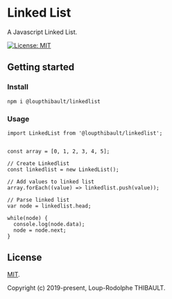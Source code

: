 # Linked List

A Javascript Linked List.

[![License: MIT](https://img.shields.io/badge/license-MIT-green.svg)](https://github.com/loupthibault/linkedlist/blob/master/LICENSE)

## Getting started

### Install
```
npm i @loupthibault/linkedlist
```

### Usage

```
import LinkedList from '@loupthibault/linkedlist';


const array = [0, 1, 2, 3, 4, 5];

// Create Linkedlist
const linkedlist = new LinkedList();

// Add values to linked list
array.forEach((value) => linkedlist.push(value));

// Parse linked list
var node = linkedlist.head;

while(node) {
  console.log(node.data);
  node = node.next;
}

```

## License

[MIT](LICENSE).

Copyright (c) 2019-present, Loup-Rodolphe THIBAULT.